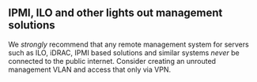 IPMI, ILO and other lights out management solutions
---------------------------------------------------

We *strongly* recommend that any remote management system for servers
such as ILO, iDRAC, IPMI based solutions and similar systems *never* be
connected to the public internet. Consider creating an unrouted
management VLAN and access that only via VPN.
